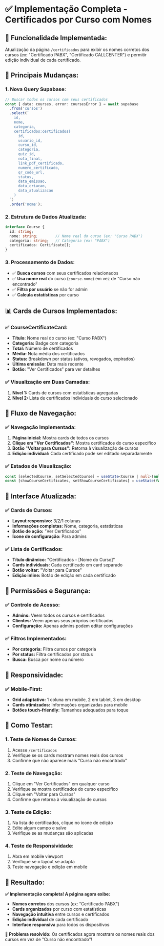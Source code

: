 # ✅ Implementação Completa - Certificados por Curso com Nomes

## 🎯 **Funcionalidade Implementada:**
Atualização da página `/certificados` para exibir os nomes corretos dos cursos (ex: "Certificado PABX", "Certificado CALLCENTER") e permitir edição individual de cada certificado.

## 🔧 **Principais Mudanças:**

### **1. Nova Query Supabase:**
```typescript
// Buscar todos os cursos com seus certificados
const { data: courses, error: coursesError } = await supabase
  .from('cursos')
  .select(`
    id,
    nome,
    categoria,
    certificados:certificados(
      id,
      usuario_id,
      curso_id,
      categoria,
      quiz_id,
      nota_final,
      link_pdf_certificado,
      numero_certificado,
      qr_code_url,
      status,
      data_emissao,
      data_criacao,
      data_atualizacao
    )
  `)
  .order('nome');
```

### **2. Estrutura de Dados Atualizada:**
```typescript
interface Course {
  id: string;
  nome: string;        // Nome real do curso (ex: "Curso PABX")
  categoria: string;   // Categoria (ex: "PABX")
  certificados: Certificate[];
}
```

### **3. Processamento de Dados:**
- ✅ **Busca cursos** com seus certificados relacionados
- ✅ **Usa nome real** do curso (`course.nome`) em vez de "Curso não encontrado"
- ✅ **Filtra por usuário** se não for admin
- ✅ **Calcula estatísticas** por curso

## 📊 **Cards de Cursos Implementados:**

### **✅ CourseCertificateCard:**
- **Título:** Nome real do curso (ex: "Curso PABX")
- **Categoria:** Badge com categoria
- **Total:** Número de certificados
- **Média:** Nota média dos certificados
- **Status:** Breakdown por status (ativos, revogados, expirados)
- **Última emissão:** Data mais recente
- **Botão:** "Ver Certificados" para ver detalhes

### **✅ Visualização em Duas Camadas:**
1. **Nível 1:** Cards de cursos com estatísticas agregadas
2. **Nível 2:** Lista de certificados individuais do curso selecionado

## 🔄 **Fluxo de Navegação:**

### **✅ Navegação Implementada:**
1. **Página inicial:** Mostra cards de todos os cursos
2. **Clique em "Ver Certificados":** Mostra certificados do curso específico
3. **Botão "Voltar para Cursos":** Retorna à visualização de cursos
4. **Edição individual:** Cada certificado pode ser editado separadamente

### **✅ Estados de Visualização:**
```typescript
const [selectedCourse, setSelectedCourse] = useState<Course | null>(null);
const [showCourseCertificates, setShowCourseCertificates] = useState(false);
```

## 🎨 **Interface Atualizada:**

### **✅ Cards de Cursos:**
- **Layout responsivo:** 3/2/1 colunas
- **Informações completas:** Nome, categoria, estatísticas
- **Botão de ação:** "Ver Certificados"
- **Ícone de configuração:** Para admins

### **✅ Lista de Certificados:**
- **Título dinâmico:** "Certificados - [Nome do Curso]"
- **Cards individuais:** Cada certificado em card separado
- **Botão voltar:** "Voltar para Cursos"
- **Edição inline:** Botão de edição em cada certificado

## 🔐 **Permissões e Segurança:**

### **✅ Controle de Acesso:**
- **Admins:** Veem todos os cursos e certificados
- **Clientes:** Veem apenas seus próprios certificados
- **Configuração:** Apenas admins podem editar configurações

### **✅ Filtros Implementados:**
- **Por categoria:** Filtra cursos por categoria
- **Por status:** Filtra certificados por status
- **Busca:** Busca por nome ou número

## 📱 **Responsividade:**

### **✅ Mobile-First:**
- **Grid adaptativo:** 1 coluna em mobile, 2 em tablet, 3 em desktop
- **Cards otimizados:** Informações organizadas para mobile
- **Botões touch-friendly:** Tamanhos adequados para toque

## 🧪 **Como Testar:**

### **1. Teste de Nomes de Cursos:**
1. Acesse `/certificados`
2. Verifique se os cards mostram nomes reais dos cursos
3. Confirme que não aparece mais "Curso não encontrado"

### **2. Teste de Navegação:**
1. Clique em "Ver Certificados" em qualquer curso
2. Verifique se mostra certificados do curso específico
3. Clique em "Voltar para Cursos"
4. Confirme que retorna à visualização de cursos

### **3. Teste de Edição:**
1. Na lista de certificados, clique no ícone de edição
2. Edite algum campo e salve
3. Verifique se as mudanças são aplicadas

### **4. Teste de Responsividade:**
1. Abra em mobile viewport
2. Verifique se o layout se adapta
3. Teste navegação e edição em mobile

## 🎉 **Resultado:**
**✅ Implementação completa! A página agora exibe:**
- **Nomes corretos** dos cursos (ex: "Certificado PABX")
- **Cards organizados** por curso com estatísticas
- **Navegação intuitiva** entre cursos e certificados
- **Edição individual** de cada certificado
- **Interface responsiva** para todos os dispositivos

**🎯 Problema resolvido:** Os certificados agora mostram os nomes reais dos cursos em vez de "Curso não encontrado"! 
